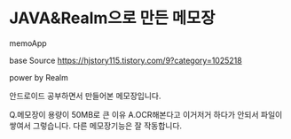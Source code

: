 # JAVA&Realm으로 만든 메모장 
memoApp

base Source 
https://hjstory115.tistory.com/9?category=1025218

power by Realm

안드로이드 공부하면서 만들어본 메모장입니다.

Q.메모장이 용량이 50MB로  큰 이유 
A.OCR해본다고 이거저거 하다가 안되서 파일이 쌓여서 그렇습니다. 다른 메모장기능은 잘 작동합니다.
